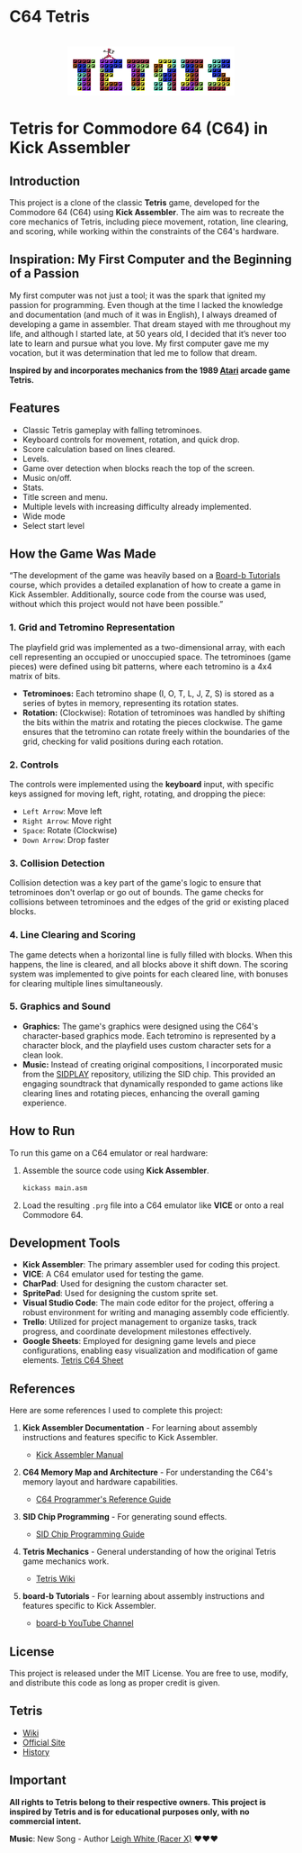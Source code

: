 # C64 Tetris

<br/>
<div align="center">
<a href="https://github.com/ShaanCoding/makeread.me">
<img src="images/tetris-title.png" alt="Logo" width="297" height="87">
</a>
</div>


# Tetris for Commodore 64 (C64) in Kick Assembler

## Introduction

This project is a clone of the classic **Tetris** game, developed for the Commodore 64 (C64) using **Kick Assembler**. The aim was to recreate the core mechanics of Tetris, including piece movement, rotation, line clearing, and scoring, while working within the constraints of the C64's hardware.

## Inspiration: My First Computer and the Beginning of a Passion

My first computer was not just a tool; it was the spark that ignited my passion for programming. Even though at the time I lacked the knowledge and documentation (and much of it was in English), I always dreamed of developing a game in assembler. That dream stayed with me throughout my life, and although I started late, at 50 years old, I decided that it’s never too late to learn and pursue what you love. My first computer gave me my vocation, but it was determination that led me to follow that dream.

**Inspired by and incorporates mechanics from the 1989 [Atari](https://atari.com/) arcade game Tetris.**

## Features

- Classic Tetris gameplay with falling tetrominoes.
- Keyboard controls for movement, rotation, and quick drop.
- Score calculation based on lines cleared.
- Levels.
- Game over detection when blocks reach the top of the screen.
- Music on/off.
- Stats.
- Title screen and menu.
- Multiple levels with increasing difficulty already implemented.
- Wide mode
- Select start level

## How the Game Was Made

“The development of the game was heavily based on a [Board-b Tutorials](https://www.youtube.com/@board-b-tutorials) course, which provides a detailed explanation of how to create a game in Kick Assembler. Additionally, source code from the course was used, without which this project would not have been possible.”


### 1. Grid and Tetromino Representation

The playfield grid was implemented as a two-dimensional array, with each cell representing an occupied or unoccupied space. The tetrominoes (game pieces) were defined using bit patterns, where each tetromino is a 4x4 matrix of bits.

- **Tetrominoes:** Each tetromino shape (I, O, T, L, J, Z, S) is stored as a series of bytes in memory, representing its rotation states.
- **Rotation:** (Clockwise): Rotation of tetrominoes was handled by shifting the bits within the matrix and rotating the pieces clockwise. The game ensures that the tetromino can rotate freely within the boundaries of the grid, checking for valid positions during each rotation.

### 2. Controls

The controls were implemented using the **keyboard** input, with specific keys assigned for moving left, right, rotating, and dropping the piece:

- `Left Arrow`: Move left
- `Right Arrow`: Move right
- `Space`: Rotate (Clockwise)
- `Down Arrow`: Drop faster

### 3. Collision Detection

Collision detection was a key part of the game's logic to ensure that tetrominoes don't overlap or go out of bounds. The game checks for collisions between tetrominoes and the edges of the grid or existing placed blocks.

### 4. Line Clearing and Scoring

The game detects when a horizontal line is fully filled with blocks. When this happens, the line is cleared, and all blocks above it shift down. The scoring system was implemented to give points for each cleared line, with bonuses for clearing multiple lines simultaneously.

### 5. Graphics and Sound

- **Graphics:** The game's graphics were designed using the C64's character-based graphics mode. Each tetromino is represented by a character block, and the playfield uses custom character sets for a clean look.
- **Music:** Instead of creating original compositions, I incorporated music from the [SIDPLAY](http://www.sidmusic.org/) repository, utilizing the SID chip. This provided an engaging soundtrack that dynamically responded to game actions like clearing lines and rotating pieces, enhancing the overall gaming experience.


## How to Run

To run this game on a C64 emulator or real hardware:

1. Assemble the source code using **Kick Assembler**.
   ```bash
   kickass main.asm
   ```
2. Load the resulting `.prg` file into a C64 emulator like **VICE** or onto a real Commodore 64.

## Development Tools

- **Kick Assembler**: The primary assembler used for coding this project.
- **VICE**: A C64 emulator used for testing the game.
- **CharPad**: Used for designing the custom character set.
- **SpritePad**: Used for designing the custom sprite set.
- **Visual Studio Code**: The main code editor for the project, offering a robust environment for writing and managing assembly code efficiently.
- **Trello**: Utilized for project management to organize tasks, track progress, and coordinate development milestones effectively.
- **Google Sheets**: Employed for designing game levels and piece configurations, enabling easy visualization and modification of game elements. [Tetris C64 Sheet](https://docs.google.com/spreadsheets/d/1_ig19sMXD00o047gIRUfUvoIk_laGAnXPoKrUIsnIFE/edit?usp=sharing)


## References

Here are some references I used to complete this project:

1. **Kick Assembler Documentation** - For learning about assembly instructions and features specific to Kick Assembler.
   - [Kick Assembler Manual](http://theweb.dk/KickAssembler/WebHelp/)
   
2. **C64 Memory Map and Architecture** - For understanding the C64's memory layout and hardware capabilities.
   - [C64 Programmer's Reference Guide](http://www.zimmers.net/cbmpics/cbm/c64/vic-ii.txt)
   
3. **SID Chip Programming** - For generating sound effects.
   - [SID Chip Programming Guide](https://www.c64-wiki.com/wiki/SID)

4. **Tetris Mechanics** - General understanding of how the original Tetris game mechanics work.
   - [Tetris Wiki](https://tetris.wiki/Tetris_Guideline)

5. **board-b Tutorials** - For learning about assembly instructions and features specific to Kick Assembler.
    - [board-b YouTube Channel](https://www.youtube.com/@board-b-tutorials)

## License

This project is released under the MIT License. You are free to use, modify, and distribute this code as long as proper credit is given.

## Tetris

- [Wiki](https://es.wikipedia.org/wiki/Tetris)
- [Official Site](https://www.tetris.com/)
- [History](https://vadim.oversigma.com/Tetris.htm)


## Important
**All rights to Tetris belong to their respective owners. This project is inspired by Tetris and is for educational purposes only, with no commercial intent.**

**Music**: New Song - Author [Leigh White (Racer X)](https://csdb.dk/release/?id=17674) ❤️❤️❤️